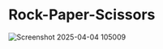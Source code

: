 # Rock-Paper-Scissors
![Screenshot 2025-04-04 105009](https://github.com/user-attachments/assets/a3614e37-d164-4ee0-8a02-bc4f0e89bbce)
